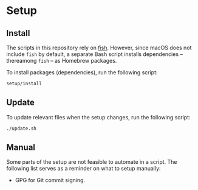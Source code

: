 # Setup

## Install

The scripts in this repository rely on [fish](https://fishshell.com/). However, since macOS does not include `fish` by default, a separate Bash script installs dependencies – thereamong `fish` – as Homebrew packages.

To install packages (dependencies), run the following script:

```sh
setup/install
```

## Update

To update relevant files when the setup changes, run the following script:

```sh
./update.sh
```

## Manual

Some parts of the setup are not feasible to automate in a script. The following list serves as a reminder on what to setup manually:

- GPG for Git commit signing.
